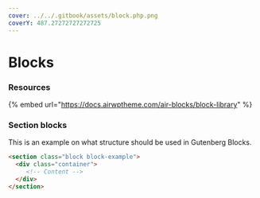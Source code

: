 ```yaml
---
cover: ../../.gitbook/assets/block.php.png
coverY: 487.27272727272725
---
```


# Blocks

### Resources

{% embed url="https://docs.airwptheme.com/air-blocks/block-library" %}

### Section blocks

This is an example on what structure should be used in Gutenberg Blocks.

```html
<section class="block block-example">
  <div class="container">
     <!-- Content -->
  </div>
</section>
```

